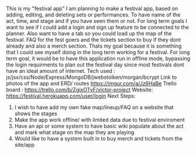 
This is my "festival app"
I am planning to make a festival app, based on adding, editing, and deleting sets or performances. To have name of the act, time, and stage and if you have seen them or not. For long term goals I want to see if I could add a login and sign up feature to be connected to the planner. Also want to have a tab so you could load up the map of the festival. FAQ for the fest goers and the tickets section to buy if they dont already and also a merch section. Thats my goal because it is something that I could see myself doing in the long term working for a festival. For long term goal, it would be to have this application run in offline mode, bypassing the login requirments to plan out the festival day since most festivals dont have an ideal amount of internet.
Tech used : js/jsx/css/Node/Express/MongoDB/jwebstolken/morgan/bcrypt
Link to photos of the app and ERD/ routes https://imgur.com/a/Jz6HaBe
Trello board : https://trello.com/b/ZgixOTyF/victor-project
Website: https://festival.herokuapp.com/user/login 
Next Steps: 
1. I wish to have add my own fake map/lineup/FAQ on a website that shows the stages
2. Make the app work offline/ with limited data due to festival enviroment
3. Have an api or some system to have basic wiki populate about the act and mark what stage on the map they are playing
4.  Would like to have a system built in to buy merch and tickets from the site/app